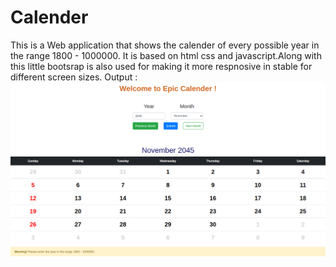 # Calender

This is a Web application that shows the calender of every possible year in the range 1800 - 1000000.
It is based on html css and javascript.Along with this little bootsrap is also used for making it more respnosive in stable for different screen sizes.
Output : 
<img src="Calender.png">
